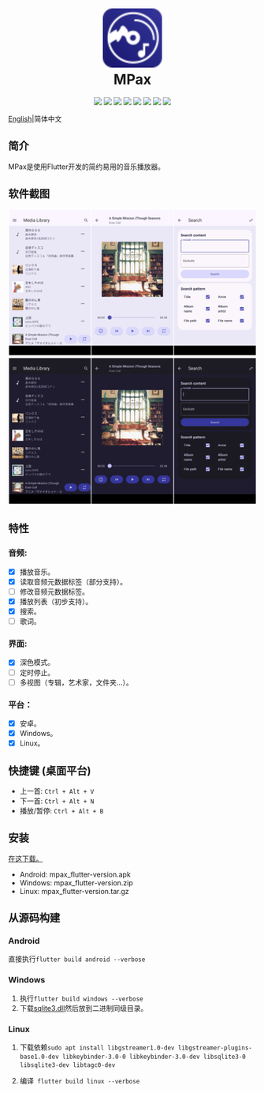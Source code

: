 <div align="center">
    <p>
    <h1>
        <img src="../assets/images/mpax_flutter.svg" width="120px"/>
        <br/>
        MPax
    </h1>
    </p>
    <p>
        <a href="https://github.com/realth000/mpax_flutter/releases">
            <img src="https://img.shields.io/github/release/realth000/mpax_flutter"/></a>
        <a href="https://github.com/realth000/mpax_flutter/releases">
            <img src="https://img.shields.io/badge/-Android-313196?logo=android&logoColor=f0f0f0"/></a>
        <a href="https://github.com/realth000/mpax_flutter/releases">
            <img src="https://img.shields.io/badge/-Windows-313196?&logo=Windows&logoColor=f0f0f0"/></a>
        <a href="https://github.com/realth000/mpax_flutter/releases">
            <img src="https://img.shields.io/badge/-Linux-313196?&logo=Linux&logoColor=f0f0f0"/></a>
        <a href="https://flutter.dev/">
            <img src="https://img.shields.io/badge/Flutter-3.3.8-blue?logo=flutter"/></a>
        <a href="https://www.dart.org/">
            <img src="https://img.shields.io/badge/Dart-2.18-blue?logo=dart"/></a>
        <a href="https://github.com/realth000/mpax_flutter/blob/master/LICENSE">
            <img src="https://img.shields.io/github/license/realth000/mpax_flutter"/></a>
        <a href="https://www.codacy.com/gh/realth000/mpax_flutter/dashboard?utm_source=github.com&amp;utm_medium=referral&amp;utm_content=realth000/mpax_flutter&amp;utm_campaign=Badge_Grade">
            <img src="https://app.codacy.com/project/badge/Grade/a7c4d70716514cfa89ebf8d19bd15a93"/></a>
    </p>
</div>

[English](../README.md)|简体中文

## 简介

MPax是使用Flutter开发的简约易用的音乐播放器。

## 软件截图

![screenshot_light](./images/screenshot_light.jpg)
![screenshot_dark](./images/screenshot_dark.jpg)

## 特性

### 音频:

* [x] 播放音乐。
* [x] 读取音频元数据标签（部分支持）。
* [ ] 修改音频元数据标签。
* [x] 播放列表（初步支持）。
* [x] 搜索。
* [ ] 歌词。

### 界面:

* [x] 深色模式。
* [ ] 定时停止。
* [ ] 多视图（专辑，艺术家，文件夹...）。

### 平台：

* [x] 安卓。
* [x] Windows。
* [x] Linux。

## 快捷键 (桌面平台)

* 上一首: ``Ctrl + Alt + V``
* 下一首: ``Ctrl + Alt + N``
* 播放/暂停: ``Ctrl + Alt + B``

## 安装

[在这下载。](https://github.com/realth000/mpax_flutter/releases)

* Android: mpax_flutter-version.apk
* Windows: mpax_flutter-version.zip
* Linux: mpax_flutter-version.tar.gz

## 从源码构建

### Android

直接执行``flutter build android --verbose``

### Windows

1. 执行``flutter build windows --verbose``
2. 下载[sqlite3.dll](https://github.com/tekartik/sqflite/raw/master/sqflite_common_ffi/lib/src/windows/sqlite3.dll)然后放到二进制同级目录。

### Linux

1. 下载依赖``sudo apt install libgstreamer1.0-dev libgstreamer-plugins-base1.0-dev libkeybinder-3.0-0 libkeybinder-3.0-dev libsqlite3-0 libsqlite3-dev libtagc0-dev``

2. 编译`` flutter build linux --verbose``

